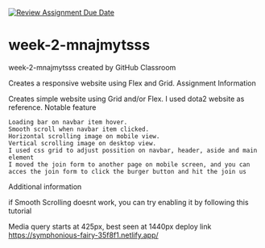 [![Review Assignment Due Date](https://classroom.github.com/assets/deadline-readme-button-24ddc0f5d75046c5622901739e7c5dd533143b0c8e959d652212380cedb1ea36.svg)](https://classroom.github.com/a/6H2sAzcR)
# week-2-mnajmytsss
week-2-mnajmytsss created by GitHub Classroom

Creates a responsive website using Flex and Grid.
Assignment Information

Creates simple website using Grid and/or Flex. I used dota2 website as reference.
Notable feature

    Loading bar on navbar item hover.
    Smooth scroll when navbar item clicked.
    Horizontal scrolling image on mobile view.
    Vertical scrolling image on desktop view.
    I used css grid to adjust possition on navbar, header, aside and main element
    I moved the join form to another page on mobile screen, and you can acces the join form to click the burger button and hit the join us

Additional information

if Smooth Scrolling doesnt work, you can try enabling it by following this tutorial

Media query starts at 425px, best seen at 1440px
deploy link
https://symphonious-fairy-35f8f1.netlify.app/
